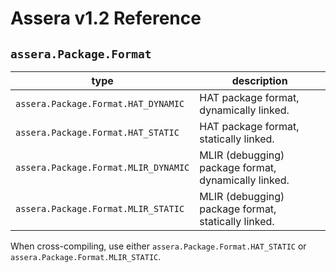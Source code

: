 [//]: # (Project: Assera)
[//]: # (Version: v1.2)

# Assera v1.2 Reference

## `assera.Package.Format`

type | description
--- | ---
`assera.Package.Format.HAT_DYNAMIC` | HAT package format, dynamically linked.
`assera.Package.Format.HAT_STATIC` | HAT package format, statically linked.
`assera.Package.Format.MLIR_DYNAMIC` | MLIR (debugging) package format, dynamically linked.
`assera.Package.Format.MLIR_STATIC` | MLIR (debugging) package format, statically linked.

When cross-compiling, use either `assera.Package.Format.HAT_STATIC` or `assera.Package.Format.MLIR_STATIC`.

<div style="page-break-after: always;"></div>
